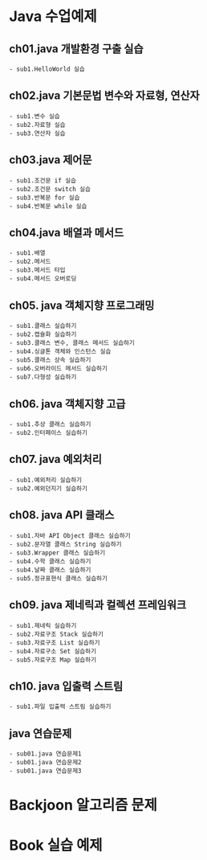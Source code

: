 # Java 수업예제

## ch01.java 개발환경 구출 실습
	- sub1.HelloWorld 실습
	
## ch02.java 기본문법 변수와 자료형, 연산자
	- sub1.변수 실습
	- sub2.자료형 실습
	- sub3.연산자 실습	
	
## ch03.java 제어문
	- sub1.조건문 if 실습
	- sub2.조건문 switch 실습
	- sub3.반복문 for 실습
	- sub4.반복문 while 실습

## ch04.java 배열과 메서드
	- sub1.배열
	- sub2.메서드
	- sub3.메서드 타입
	- sub4.메서드 오버로딩
	
## ch05. java 객체지향 프로그래밍
	- sub1.클래스 실습하기
	- sub2.캡슐화 실습하기
	- sub3.클래스 변수, 클래스 메서드 실습하기
	- sub4.싱글톤 객체와 인스턴스 실습
	- sub5.클래스 상속 실습하기
	- sub6.오버라이드 메서드 실습하기
	- sub7.다형성 실습하기
	
## ch06. java 객체지향 고급
	- sub1.추상 클래스 실습하기
	- sub2.인터페이스 실습하기

## ch07. java 예외처리
	- sub1.예외처리 실습하기
	- sub2.예외던지기 실습하기

## ch08. java API 클래스
	- sub1.자바 API Object 클래스 실습하기
	- sub2.문자열 클래스 String 실습하기	
	- sub3.Wrapper 클래스 실습하기	
	- sub4.수학 클래스 실습하기
	- sub4.날짜 클래스 실습하기
	- sub5.정규표현식 클래스 실습하기
	
## ch09. java 제네릭과 컬렉션 프레임워크
	- sub1.제네릭 실습하기
	- sub2.자료구조 Stack 실습하기
	- sub3.자료구조 List 실습하기
	- sub4.자료구소 Set 실습하기
	- sub5.자료구조 Map 실습하기 

## ch10. java 입출력 스트림
	- sub1.파일 입출력 스트림 실습하기

## java 연습문제
	- sub01.java 연습문제1
	- sub01.java 연습문제2
	- sub01.java 연습문제3
	
# Backjoon 알고리즘 문제

# Book 실습 예제


	
